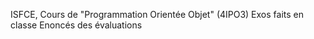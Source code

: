 ISFCE, Cours de "Programmation Orientée Objet" (4IPO3)
Exos faits en classe
Enoncés des évaluations
